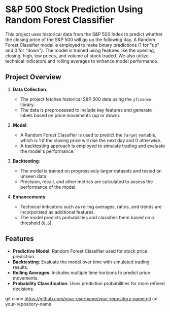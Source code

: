 # S&P 500 Stock Prediction Using Random Forest Classifier

This project uses historical data from the S&P 500 Index to predict whether the closing price of the S&P 500 will go up the following day. A Random Forest Classifier model is employed to make binary predictions (1 for "up" and 0 for "down"). The model is trained using features like the opening, closing, high, low prices, and volume of stock traded. We also utilize technical indicators and rolling averages to enhance model performance.

## Project Overview

1. **Data Collection**:
   - The project fetches historical S&P 500 data using the `yfinance` library.
   - The data is preprocessed to include key features and generate labels based on price movements (up or down).

2. **Model**:
   - A Random Forest Classifier is used to predict the `Target` variable, which is 1 if the closing price will rise the next day and 0 otherwise.
   - A backtesting approach is employed to simulate trading and evaluate the model's performance.

3. **Backtesting**:
   - The model is trained on progressively larger datasets and tested on unseen data.
   - Precision, recall, and other metrics are calculated to assess the performance of the model.

4. **Enhancements**:
   - Technical indicators such as rolling averages, ratios, and trends are incorporated as additional features.
   - The model predicts probabilities and classifies them based on a threshold (`0.6`).

## Features

- **Predictive Model**: Random Forest Classifier used for stock price prediction.
- **Backtesting**: Evaluate the model over time with simulated trading results.
- **Rolling Averages**: Includes multiple time horizons to predict price movements.
- **Probability Classification**: Uses prediction probabilities for more refined decisions.

git clone https://github.com/your-username/your-repository-name.git
cd your-repository-name
